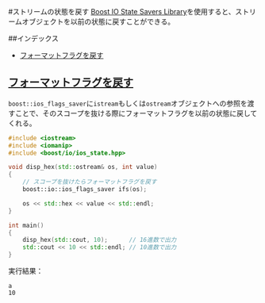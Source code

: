 #ストリームの状態を戻す
[Boost IO State Savers Library](http://www.boost.org/doc/libs/release/libs/io/doc/ios_state.html)を使用すると、ストリームオブジェクトを以前の状態に戻すことができる。

##インデックス
- [フォーマットフラグを戻す](#format-flags)


## <a name="format-flags" href="#format-flags">フォーマットフラグを戻す</a>
`boost::ios_flags_saver`に`istream`もしくは`ostream`オブジェクトへの参照を渡すことで、そのスコープを抜ける際にフォーマットフラグを以前の状態に戻してくれる。

```cpp
#include <iostream>
#include <iomanip>
#include <boost/io/ios_state.hpp>

void disp_hex(std::ostream& os, int value)
{
    // スコープを抜けたらフォーマットフラグを戻す
    boost::io::ios_flags_saver ifs(os);

    os << std::hex << value << std::endl;
}

int main()
{
    disp_hex(std::cout, 10);      // 16進数で出力
    std::cout << 10 << std::endl; // 10進数で出力
}
```

実行結果：
```
a
10
```

